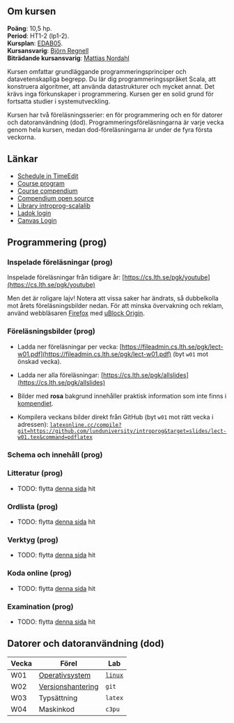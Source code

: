<script src="https://code.jquery.com/jquery-3.6.4.min.js"></script>
<script type="text/javascript">
  function loadContent(uri, elementId) {
    $(elementId).load(uri, function(responseText, textStatus, jqXHR) {
      if (textStatus !== 'success') {
        $(elementId).html(`<p>Kunde inte ladda innehåll från <a href="${uri}">${uri}</a>.</p>`);
      }
    });
  }
</script>

## Om kursen

**Poäng**: 10,5 hp.  
**Period**: HT1-2 (lp1-2).  
**Kursplan**: [EDAB05](https://kurser.lth.se/kursplaner/senaste/EDAB05.html).  
**Kursansvarig**: [Björn Regnell](http://cs.lth.se/bjornregnell)  
**Biträdande kursansvarig**:
[Mattias Nordahl](https://cs.lth.se/nordahl-mattias/)

Kursen omfattar grundläggande programmeringsprinciper och datavetenskapliga
begrepp. Du lär dig programmeringsspråket Scala, att konstruera algoritmer, att
använda datastrukturer och mycket annat. Det krävs inga förkunskaper i
programmering. Kursen ger en solid grund för fortsatta studier i
systemutveckling.

Kursen har två föreläsningsserier: en för programmering och en för datorer och
datoranvändning (dod). Programmeringsföreläsningarna är varje vecka genom hela
kursen, medan dod-föreläsningarna är under de fyra första veckorna. 

## Länkar

- [Schedule in TimeEdit](https://cs.lth.se/pgk/schema/timeedit/)
- [Course program](https://fileadmin.cs.lth.se/pgk/courseplan.pdf)
- [Course compendium](https://cs.lth.se/pgk/kompendium/)
- [Compendium open source](http://github.com/lunduniversity/introprog)
- [Library introprog-scalalib](http://github.com/lunduniversity/introprog-scalalib)
- [Ladok login](https://www.student.ladok.se/student/app/studentwebb/)
- [Canvas Login](https://canvas.education.lu.se/courses/31677)


## Programmering (prog)

### Inspelade föreläsningar (prog)

Inspelade föreläsningar från tidigare år:
[https://cs.lth.se/pgk/youtube](https://cs.lth.se/pgk/youtube)

Men det är roligare lajv! Notera att vissa saker har ändrats, så dubbelkolla mot
årets föreläsningsbilder nedan. För att minska övervakning och reklam, använd
webbläsaren [Firefox](https://www.mozilla.org/en-US/firefox/all) med
[uBlock Origin](https://addons.mozilla.org/en-US/firefox/addon/ublock-origin/).

### Föreläsningsbilder (prog)

- Ladda ner föreläsningar per vecka:
  [https://fileadmin.cs.lth.se/pgk/lect-w01.pdf](https://fileadmin.cs.lth.se/pgk/lect-w01.pdf)
  (byt `w01` mot önskad vecka).

- Ladda ner alla föreläsningar:
  [https://cs.lth.se/pgk/allslides](https://cs.lth.se/pgk/allslides)

- Bilder med **rosa** bakgrund innehåller praktisk information som inte finns i
  [kompendiet](https://cs.lth.se/pgk/compendium/).

- Kompilera veckans bilder direkt från GitHub (byt `w01` mot rätt vecka i adressen):
  [`latexonline.cc/compile?git=https://github.com/lunduniversity/introprog&target=slides/lect-w01.tex&command=pdflatex`](https://latexonline.cc/compile?git=https://github.com/lunduniversity/introprog&target=slides/lect-w01.tex&command=pdflatex)

### Schema och innehåll (prog)

<script type="text/javascript">
  $(function(){
    const contentURI= 'https://raw.githubusercontent.com/lunduniversity/introprog/master/plan/module-plan-generated.html';
    const proxyURI = 'https://cs.lth.se/fileadmin/cs/phpLoad.php?url=';
    // const uri = proxyURI + contentURI;
    const uri = 'resources/module-plan-generated.html';
    // $('#result').load(uri, function(responseText, textStatus, jqXHR) {
    //   if (textStatus === 'success') {
    //     console.log('Loaded content successfully');
    //   } else {
    //     console.error('Failed to load content2:', jqXHR.statusText);
    //     $('#result').html(`<p>Kunde inte ladda innehåll från <a href="${contentURI}">${uri}</a>.</p>`);
    //   }
    // });
    loadContent(uri, '#result');
  });
</script>
<div id="result"></div>


### Litteratur (prog)

- TODO: flytta [denna sida](https://cs.lth.se/pgk/litteratur/) hit

### Ordlista (prog)

- TODO: flytta [denna sida](https://cs.lth.se/pgk/ordlista/) hit

### Verktyg (prog)

- TODO: flytta [denna sida](https://cs.lth.se/pgk/verktyg/) hit

### Koda online (prog)

- TODO: flytta [denna sida](https://cs.lth.se/pgk/code-online/) hit

### Examination (prog)

- TODO: flytta [denna sida](https://cs.lth.se/pgk/examination/) hit

## Datorer och datoranvändning (dod)

| Vecka         | Förel     | Lab |
|--------------|-----------|------------|
| W01 | [Operativsystem](fileadmin/TODO)   | [`linux`](fileadmin/TODO)        |
| W02 | [Versionshantering]()      | `git`        |
| W03 | Typsättning      | `latex`        |
| W04 | Maskinkod      | `c3pu`        |

<script type="text/javascript">
  $(function(){
    const uri = 'resources/dod-lectures.html';
    loadContent(uri, '#dod-lectures');
  });
</script>
<div id="dod-lectures"></div>
